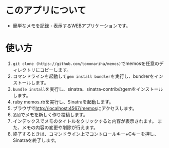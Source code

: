 # このアプリについて
- 簡単なメモを記録・表示するWEBアプリケーションです。
# 使い方
1. `git clone (https://github.com/tomonariha/memos)`でmemosを任意のディレクトリにコピーします。
1. コマンドラインを起動して`gem install bundler`を実行し、bundrerをインストールします。
1. `bundle install`を実行し、sinatra、sinatra-contribのgemをインストールします。
1. ruby memos.rbを実行し、Sinatraを起動します。
1. ブラウザで<http://localhost:4567/memos>にアクセスします。
1. `追加`でメモを新しく作り投稿します。
1. インデックスでメモのタイトルをクリックすると内容が表示されます。
また、メモの内容の変更や削除が行えます。
1. 終了するときは、コマンドライン上でコントロールキー+Cキーを押し、Sinatraを終了します。
